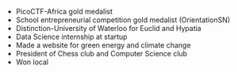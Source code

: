 - PicoCTF-Africa gold medalist 
- School entrepreneurial competition gold medalist (OrientationSN)
- Distinction-University of Waterloo for Euclid and Hypatia
- Data Science internship at startup
- Made a website for green energy and climate change
- President of Chess club and Computer Science club
- Won local